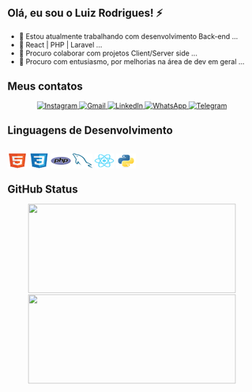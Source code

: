 ## Olá, eu sou o Luiz Rodrigues! ⚡

- 🔭 Estou atualmente trabalhando com desenvolvimento Back-end ...
- 🌱 React | PHP | Laravel ...
- 👯 Procuro colaborar com projetos Client/Server side ...
- 🤔 Procuro com entusiasmo, por melhorias na área de dev em geral ...



## Meus contatos

<div align="center">
  <a href="https://instagram.com/rodrlguesz" target="_blank">
    <img src="https://img.shields.io/badge/-Instagram-%23E4405F?style=for-the-badge&logo=instagram&logoColor=white" target="_blank" alt="Instagram">
  </a>
  <a href="mailto:luizh4321@gmail.com">
    <img src="https://img.shields.io/badge/-Gmail-%23333?style=for-the-badge&logo=gmail&logoColor=white" target="_blank" alt="Gmail">
  </a>
  <a href="https://www.linkedin.com/in/luiz-rodrigues-372866256/" target="_blank">
    <img src="https://img.shields.io/badge/-LinkedIn-%230077B5?style=for-the-badge&logo=linkedin&logoColor=white" target="_blank" alt="LinkedIn">
  </a>
  <a href="https://tinyurl.com/t5pfs8sb" target="_blank">
    <img src="https://img.shields.io/badge/WhatsApp-25D366?style=for-the-badge&logo=whatsapp&logoColor=white" target="_blank" alt="WhatsApp">
  </a>
  <a href="https://t.me/luizrodrigues18" target="_blank">
    <img src="https://img.shields.io/badge/Telegram-2CA5E0?style=for-the-badge&logo=telegram&logoColor=white" target="_blank" alt="Telegram">
  </a>
  
</div>

## Linguagens de Desenvolvimento

<div style="display: inline_block"><br>
  <img align="center" alt="Luiz-HTML" height="30" width="40" src="https://raw.githubusercontent.com/devicons/devicon/master/icons/html5/html5-original.svg">
  <img align="center" alt="Luiz-CSS" height="30" width="40" src="https://raw.githubusercontent.com/devicons/devicon/master/icons/css3/css3-original.svg">
  <img align="center" alt="Luiz-PHP" height="30" width="40" src="https://raw.githubusercontent.com/devicons/devicon/master/icons/php/php-original.svg">
  <img align="center" alt="Luiz-MySQL" height="30" width="40" src="https://raw.githubusercontent.com/devicons/devicon/master/icons/mysql/mysql-original.svg">
  <img align="center" alt="Luiz-React" height="30" width="40" src="https://raw.githubusercontent.com/devicons/devicon/master/icons/react/react-original.svg">
  <img align="center" alt="Luiz-Python" height="30" width="40" src="https://raw.githubusercontent.com/devicons/devicon/master/icons/python/python-original.svg">
</div>

## GitHub Status

<div align="center">
  <img height="180em" width="420em" src="https://github-readme-stats.vercel.app/api?username=Luizrodrlguesz&show_icons=true&theme=dracula&include_all_commits=true&count_private=true"/>
  <img height="180em" width="420em" src="https://github-readme-stats.vercel.app/api/top-langs/?username=Luizrodrlguesz&layout=compact&langs_count=7&theme=dracula"/>
</div>
